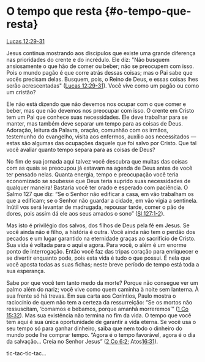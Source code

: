 # **O tempo que resta** {#o-tempo-que-resta}

[Lucas 12:29-31](http://bibliaonline.com.br/acf/lc/12/29-31)

Jesus continua mostrando aos discípulos que existe uma grande diferença nas prioridades do crente e do incrédulo. Ele diz: &quot;Não busquem ansiosamente o que hão de comer ou beber; não se preocupem com isso. Pois o mundo pagão é que corre atrás dessas coisas; mas o Pai sabe que vocês precisam delas. Busquem, pois, o Reino de Deus, e essas coisas lhes serão acrescentadas&quot; ([Lucas 12:29-31](http://bibliaonline.com.br/acf/lc/12/29-31)). Você vive como um pagão ou como um cristão?

Ele não está dizendo que não devemos nos ocupar com o que comer e beber, mas que não devemos nos preocupar com isso. O crente em Cristo tem um Pai que conhece suas necessidades. Ele deve trabalhar para se manter, mas também deve separar um tempo para as coisas de Deus. Adoração, leitura da Palavra, oração, comunhão com os irmãos, testemunho do evangelho, visita aos enfermos, auxílio aos necessitados — estas são algumas das ocupações daquele que foi salvo por Cristo. Que tal você avaliar quanto tempo separa para as coisas de Deus?

No fim de sua jornada aqui talvez você descubra que muitas das coisas com as quais se preocupou já estavam na agenda de Deus antes de você ter pensado nelas. Quanta energia, tempo e preocupação você teria economizado se soubesse que Deus teria suprido suas necessidades de qualquer maneira! Bastaria você ter orado e esperado com paciência. O Salmo 127 que diz: “Se o Senhor não edificar a casa, em vão trabalham os que a edificam; se o Senhor não guardar a cidade, em vão vigia a sentinela. Inútil vos será levantar de madrugada, repousar tarde, comer o pão de dores, pois assim dá ele aos seus amados o sono” ([Sl 127:1-2](http://bibliaonline.com.br/acf/sl/127/1-2)).

Mas isto é privilégio dos salvos, dos filhos de Deus pela fé em Jesus. Se você ainda não é filho, a história é outra. Você ainda não tem o perdão dos pecados e um lugar garantido na eternidade graças ao sacrifício de Cristo. Sua vida é voltada para o aqui e agora. Para você, o além é um enorme ponto de interrogação. Então você faz das tripas coração para enriquecer e se divertir enquanto pode, pois esta vida é tudo o que possui. É nela que você aposta todas as suas fichas; neste breve período de tempo está toda a sua esperança.

Sabe por que você tem tanto medo da morte? Porque não consegue ver um palmo além do nariz; você vive como quem caminha à noite sem lanterna. À sua frente só há trevas. Em sua carta aos Coríntios, Paulo mostra o raciocínio de quem não tem a certeza da ressurreição: “Se os mortos não ressuscitam, ‘comamos e bebamos, porque amanhã morreremos’” ([1 Co 15:32](http://bibliaonline.com.br/acf/1co/15/32)). Mas sua existência não termina no fim da vida. O tempo que você tem aqui é sua única oportunidade de garantir a vida eterna. Se você usa o seu tempo só para ganhar dinheiro, saiba que nem todo o dinheiro do mundo pode lhe comprar tempo. “Agora é o tempo favorável, agora é o dia da salvação... Creia no Senhor Jesus” ([2 Co 6:2](http://bibliaonline.com.br/acf/2co/6/2); Atos[16:31](http://bibliaonline.com.br/acf/atos/16/31)).

tic-tac-tic-tac...